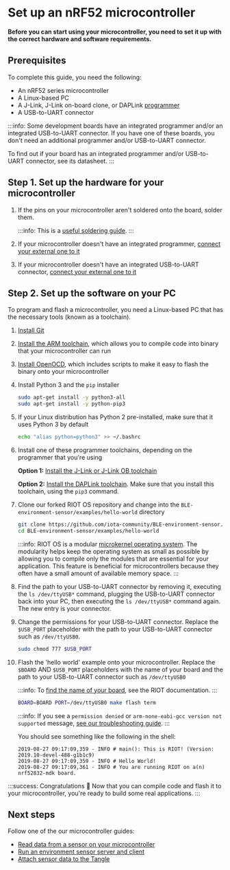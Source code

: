 # Set up an nRF52 microcontroller

**Before you can start using your microcontroller, you need to set it up with the correct hardware and software requirements.**

## Prerequisites

To complete this guide, you need the following:

- An nRF52 series microcontroller
- A Linux-based PC
- A J-Link, J-Link on-board clone, or DAPLink [programmer](https://www.engineersgarage.com/tutorials/microcontroller-programmer-burner) 
- A USB-to-UART connector

:::info:
Some development boards have an integrated programmer and/or an integrated USB-to-UART connector. If you have one of these boards, you don't need an additional programmer and/or USB-to-UART connector.

To find out if your board has an integrated programmer and/or USB-to-UART connector, see its datasheet.
:::

## Step 1. Set up the hardware for your microcontroller
    
1. If the pins on your microcontroller aren't soldered onto the board, solder them.
    
    :::info:
    This is a [useful soldering guide](https://learn.pimoroni.com/tutorial/sandyj/the-ultimate-guide-to-soldering).
    :::
    
2. If your microcontroller doesn't have an integrated programmer, [connect your external one to it](../how-to-guides/connect-programmer.md)

3. If your microcontroller doesn't have an integrated USB-to-UART connector, [connect your external one to it](../how-to-guides/connect-to-serial-interface.md)

## Step 2. Set up the software on your PC

To program and flash a microcontroller, you need a Linux-based PC that has the necessary tools (known as a toolchain).

1. [Install Git](https://help.github.com/en/articles/set-up-git)

2. [Install the ARM toolchain](../how-to-guides/install-arm-gcc-toolchain.md), which allows you to compile code into binary that your microcontroller can run

3. [Install OpenOCD](https://github.com/RIOT-OS/RIOT/wiki/OpenOCD), which includes scripts to make it easy to flash the binary onto your microcontroller

4. Install Python 3 and the `pip` installer

    ```bash
    sudo apt-get install -y python3-all
    sudo apt-get install -y python-pip3
    ```

5. If your Linux distribution has Python 2 pre-installed, make sure that it uses Python 3 by default

    ```bash
    echo "alias python=python3" >> ~/.bashrc
    ```

6. Install one of these programmer toolchains, depending on the programmer that you're using
 
   **Option 1:** [Install the J-Link or J-Link OB toolchain](https://gnu-mcu-eclipse.github.io/debug/jlink/install/)
    
   **Option 2:** [Install the DAPLink toolchain](https://github.com/mbedmicro/pyOCD#installing). Make sure that you install this toolchain, using the `pip3` command.

7. Clone our forked RIOT OS repository and change into the `BLE-environment-sensor/examples/hello-world` directory

    ```bash
    git clone https://github.com/iota-community/BLE-environment-sensor.git
    cd BLE-environment-sensor/examples/hello-world
    ```

    :::info:
    RIOT OS is a modular [microkernel operating system](https://wiki.osdev.org/Microkernel).
    The modularity helps keep the operating system as small as possible by allowing you to compile only the modules that are essential for your application. This feature is beneficial for microcontrollers because they often have a small amount of available memory space.
    :::

8. Find the path to your USB-to-UART connector by removing it, executing the `ls /dev/ttyUSB*` command, plugging the USB-to-UART connector back into your PC, then executing the `ls /dev/ttyUSB*` command again. The new entry is your connector.

9. Change the permissions for your USB-to-UART connector. Replace the `$USB_PORT` placeholder with the path to your USB-to-UART connector such as `/dev/ttyUSB0`.

    ```bash
    sudo chmod 777 $USB_PORT
    ```

10. Flash the 'hello world' example onto your microcontroller. Replace the `$BOARD` AND `$USB_PORT` placeholders with the name of your board and the path to your USB-to-UART connector such as `/dev/ttyUSB0`

    :::info:
    To [find the name of your board](https://api.riot-os.org/group__boards.html), see the RIOT documentation.
    :::

    ```bash
    BOARD=BOARD PORT=/dev/ttyUSB0 make flash term
    ```

    :::info:
    If you see  a `permission denied` or `arm-none-eabi-gcc version not supported` message, [see our troubleshooting guide](../references/troubleshooting.md).
    :::

    You should see something like the following in the shell:

    ```
    2019-08-27 09:17:09,359 - INFO # main(): This is RIOT! (Version: 2019.10-devel-488-g1b1c9)
    2019-08-27 09:17:09,359 - INFO # Hello World!
    2019-08-27 09:17:09,361 - INFO # You are running RIOT on a(n) nrf52832-mdk board.
    ```

:::success: Congratulations :tada:
Now that you can compile code and flash it to your microcontroller, you're ready to build some real applications.
:::

## Next steps

Follow one of the our microcontroller guides:

- [Read data from a sensor on your microcontroller](../how-to-guides/read-sensor-data.md)
- [Run an environment sensor server and client](../how-to-guides/run-an-environment-sensor-and-client.md)
- [Attach sensor data to the Tangle](../how-to-guides/run-an-environment-to-tangle-app.md)



  


    
    